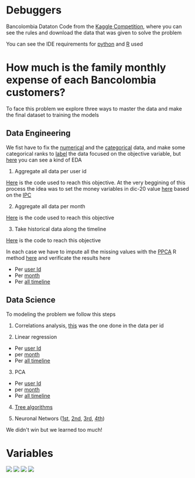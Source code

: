 # Debuggers
Bancolombia Dataton Code from the [Kaggle Competition](https://www.kaggle.com/c/datatonbc-2020), where you can see the rules and download the data that was given to solve the problem

You can see the IDE requirements for [python](https://github.com/DLesmes/Debuggers/blob/main/requirements.txt) and [R](https://github.com/DLesmes/Debuggers/blob/main/R_requirements.txt) used

# How much is the family monthly expense of each Bancolombia customers? 

To face this problem we explore three ways to master the data and make the final dataset to training the models

## Data Engineering

  We fist have to fix the [numerical](https://github.com/DLesmes/Debuggers/blob/main/80%25/Numerical_Data_Engineering.ipynb) and the [categorical](https://github.com/DLesmes/Debuggers/blob/main/80%25/Categorical_Data_Engineering.ipynb) data, and make some categorical ranks to [label](https://github.com/DLesmes/Debuggers/blob/main/80%25/Labeled%26Dummies_Variables.ipynb) the data focused on the objective variable, but [here](https://github.com/DLesmes/Debuggers/blob/main/80%25/Alomarrano_processing/Data_Engineering.ipynb) you can see a kind of EDA

1. Aggregate all data per user id

  [Here](https://github.com/DLesmes/Debuggers/blob/main/80%25/Calculo%20por%20mes.ipynb) is the code used to reach this objective. At the very beggining of this process the idea was to set the money variables in dic-20 value [here](https://github.com/DLesmes/Debuggers/blob/main/80%25/Indexing_Input_Pesos_Dic_20.ipynb) based on the [IPC](https://totoro.banrep.gov.co/analytics/saw.dll?Download&Format=excel2007&Extension=.xls&BypassCache=true&lang=es&NQUser=publico&NQPassword=publico123&path=%2Fshared%2FSeries%20Estad%C3%ADsticas_T%2F1.%20IPC%20base%202018%2F1.2.%20Por%20a%C3%B1o%2F1.2.5.IPC_Serie_variaciones)

2. Aggregate all data per month

  [Here](https://github.com/DLesmes/Debuggers/blob/main/80%25/Aggregate_all_dataXid.ipynb) is the code used to reach this objective

3. Take historical data along the timeline

  [Here](https://github.com/DLesmes/Debuggers/blob/main/80%25/Alomarrano_processing/Categorical_Data_Engineering-Copy1.ipynb) is the code to reach this objective

In each case we have to impute all the missing values with the [PPCA](https://www.rdocumentation.org/packages/pcaMethods/versions/1.64.0/topics/ppca) R method [here](https://github.com/DLesmes/Debuggers/blob/main/PPCA4missing_values.R) and verificate the results here

* Per [user Id](https://github.com/DLesmes/Debuggers/tree/main/80%25) 
* Per [month](https://github.com/DLesmes/Debuggers/blob/main/80%25/Xmes_MissingValuesAnalysis.ipynb)
* Per [all timeline](https://github.com/DLesmes/Debuggers/blob/main/80%25/Alomarrano_processing/Xmes_MissingValuesAnalysis-Copy1.ipynb)

## Data Science

To modeling the problem we follow this steps

1. Correlations analysis, [this](https://github.com/DLesmes/Debuggers/blob/main/20%25/LinearRegresion.ipynb) was the one done in the data per id

2. Linear regression

* Per [user Id](https://github.com/DLesmes/Debuggers/blob/main/20%25/Xid_LinearRegresion.ipynb)
* per [month](https://github.com/DLesmes/Debuggers/blob/main/20%25/Xmes_LinearRegresion.ipynb)
* Per [all timeline](https://github.com/DLesmes/Debuggers/blob/main/20%25/Alomarrano/Xid_LinearRegresion-Copy1.ipynb)

3. PCA

* Per [user Id](https://github.com/DLesmes/Debuggers/blob/main/20%25/Xid_PCA.ipynb)
* per [month](https://github.com/DLesmes/Debuggers/blob/main/20%25/Xmes_PCA.ipynb)
* Per [all timeline](https://github.com/DLesmes/Debuggers/blob/main/20%25/Alomarrano/Xid_PCA-Copy2.ipynb)

4. [Tree algorithms](https://github.com/DLesmes/Debuggers/blob/main/20%25/Modeling_GridSearchRandomForest.ipynb)

5. Neuronal Networs ([1st](https://github.com/DLesmes/Debuggers/blob/main/20%25/Alomarrano/NN_littlePig.ipynb), [2nd](https://github.com/DLesmes/Debuggers/blob/main/20%25/Alomarrano/NN_littlePig_Arqui_2.ipynb), [3rd](https://github.com/DLesmes/Debuggers/blob/main/20%25/Alomarrano/NN_littlePig_Arqui_3.ipynb), [4th](https://github.com/DLesmes/Debuggers/blob/main/20%25/Alomarrano/NN_littlePig_Arqui_3_Znorm.ipynb))

We didn't win but we learned too much! 

# Variables 

![](https://lh3.googleusercontent.com/-VUl5Px1FM44/YAHrCk-mxEI/AAAAAAAA7K0/ol5P4_yDVa8TO0xW4FFnLINyMWkl5YF5gCK8BGAsYHg/s0/2021-01-15.png)
![](https://lh3.googleusercontent.com/-12r2ykYakkU/YAHrRl3kwyI/AAAAAAAA7K4/QnUGZ7-9-_0nq-b7HHNYTQwQF3mdD1rfwCK8BGAsYHg/s0/2021-01-15.png)
![](https://lh3.googleusercontent.com/-MKVLaMtWpuI/YAHrdbrnlsI/AAAAAAAA7LA/3xljQ_CBm1oCOMTDruuKMIdbvawZ5_VngCK8BGAsYHg/s0/2021-01-15.png)
![](https://lh3.googleusercontent.com/-gEf2taTwiok/YAHrrG7oAeI/AAAAAAAA7LE/vGvhfli0-2An715-4vw3F79glbb5uTrPwCK8BGAsYHg/s0/2021-01-15.png)
